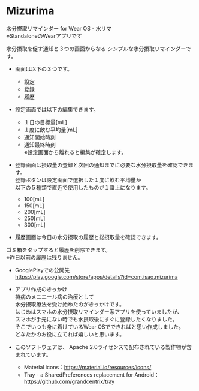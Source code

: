 # Mizurima

水分摂取リマインダー for Wear OS - 水リマ  
※StandaloneのWearアプリです

水分摂取を促す通知と３つの画面からなる
シンプルな水分摂取リマインダーです。

- 画面は以下の３つです。
  - 設定
  - 登録
  - 履歴

- 設定画面では以下の編集できます。
  - １日の目標量[mL]
  - １度に飲む平均量[mL]
  - 通知開始時刻
  - 通知最終時刻  
  ※設定画面から離れると編集が確定します。

- 登録画面は摂取量の登録と次回の通知までに必要な水分摂取量を確認できます。  
登録ボタンは設定画面で選択した１度に飲む平均量か  
以下の５種類で直近で使用したものが１番上になります。
  - 100[mL]
  - 150[mL]
  - 200[mL]
  - 250[mL]
  - 300[mL]

- 履歴画面は今日の水分摂取の履歴と総摂取量を確認できます。  

ゴミ箱をタップすると履歴を削除できます。  
※昨日以前の履歴は残りません。

- GooglePlayでの公開先  
https://play.google.com/store/apps/details?id=com.isao.mizurima

- アプリ作成のきっかけ  
持病のメニエール病の治療として  
水分摂取療法を受け始めたのがきっかけです。  
はじめはスマホの水分摂取リマインダー系アプリを使っていましたが、  
スマホが手元にない時でも水摂取後にすぐに登録したくなりました。  
そこでいつも身に着けているWear OSでできればと思い作成しました。   
どなたかのお役に立てれば嬉しいと思います。

- このソフトウェアは、 Apache 2.0ライセンスで配布されている製作物が含まれています。
  - Material icons：https://material.io/resources/icons/
  - Tray - a SharedPreferences replacement for Android：https://github.com/grandcentrix/tray
